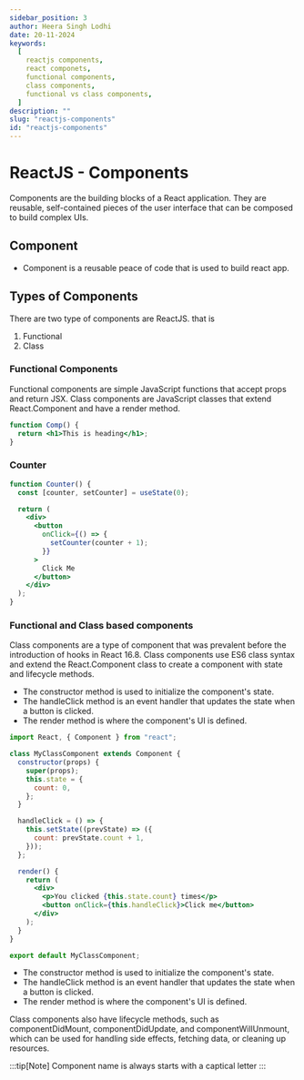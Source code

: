 ```yaml
---
sidebar_position: 3
author: Heera Singh Lodhi
date: 20-11-2024
keywords:
  [
    reactjs components,
    react componets,
    functional components,
    class components,
    functional vs class components,
  ]
description: ""
slug: "reactjs-components"
id: "reactjs-components"
---
```


# ReactJS - Components

Components are the building blocks of a React application. They are reusable, self-contained pieces of the user interface that can be composed to build complex UIs.

## Component

- Component is a reusable peace of code that is used to build react app.

## Types of Components

There are two type of components are ReactJS. that is

1. Functional
2. Class

### Functional Components

Functional components are simple JavaScript functions that accept props and return JSX. Class components are JavaScript classes that extend React.Component and have a render method.

```jsx
function Comp() {
  return <h1>This is heading</h1>;
}
```

### Counter

```jsx
function Counter() {
  const [counter, setCounter] = useState(0);

  return (
    <div>
      <button
        onClick={() => {
          setCounter(counter + 1);
        }}
      >
        Click Me
      </button>
    </div>
  );
}
```

### Functional and Class based components

Class components are a type of component that was prevalent before the introduction of hooks in React 16.8. Class components use ES6 class syntax and extend the React.Component class to create a component with state and lifecycle methods.

- The constructor method is used to initialize the component's state.
- The handleClick method is an event handler that updates the state when a button is clicked.
- The render method is where the component's UI is defined.

```jsx
import React, { Component } from "react";

class MyClassComponent extends Component {
  constructor(props) {
    super(props);
    this.state = {
      count: 0,
    };
  }

  handleClick = () => {
    this.setState((prevState) => ({
      count: prevState.count + 1,
    }));
  };

  render() {
    return (
      <div>
        <p>You clicked {this.state.count} times</p>
        <button onClick={this.handleClick}>Click me</button>
      </div>
    );
  }
}

export default MyClassComponent;
```

- The constructor method is used to initialize the component's state.
- The handleClick method is an event handler that updates the state when a button is clicked.
- The render method is where the component's UI is defined.

Class components also have lifecycle methods, such as componentDidMount, componentDidUpdate, and componentWillUnmount, which can be used for handling side effects, fetching data, or cleaning up resources.

:::tip[Note]
Component name is always starts with a captical letter
:::
